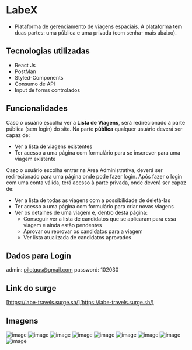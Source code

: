 # LabeX 
- Plataforma de gerenciamento de viagens espaciais. A plataforma tem duas partes: uma pública e uma privada (com senha- mais abaixo).

## Tecnologias utilizadas 
- React Js
- PostMan
- Styled-Components 
- Consumo de API 
- Input de forms controlados 

## Funcionalidades 
Caso o usuário escolha ver a **Lista de Viagens**, será redirecionado à parte pública (sem login) do site. Na parte **pública** qualquer usuário deverá ser capaz de:

- Ver a lista de viagens existentes
- Ter acesso a uma página com formulário para se inscrever para uma viagem existente

Caso o usuário escolha entrar na Área Administrativa, deverá ser redirecionado para uma página onde pode fazer login. Após fazer o login com uma conta válida, terá acesso à parte privada, onde deverá ser capaz de:

- Ver a lista de todas as viagens com a possibilidade de deletá-las
- Ter acesso a uma página com formulário para criar novas viagens
- Ver os detalhes de uma viagem e, dentro desta página:
    - Conseguir ver a lista de candidatos que se aplicaram para essa viagem e ainda estão pendentes
    - Aprovar ou reprovar os candidatos para a viagem
    - Ver lista atualizada de candidatos aprovados

## Dados para Login
admin: pilotgus@gmail.com
password: 102030

## Link do surge
[https://labe-travels.surge.sh/](https://labe-travels.surge.sh/)

## Imagens
![image](https://user-images.githubusercontent.com/104602579/179395986-9d95e61b-3a81-4743-a1d1-8580b91ac64a.png)
![image](https://user-images.githubusercontent.com/104602579/179396001-93b716e6-d19a-4a9e-932b-6c49939d7e2e.png)
![image](https://user-images.githubusercontent.com/104602579/179396015-c17be5c6-0c6c-4707-b06b-37386266905a.png)
![image](https://user-images.githubusercontent.com/104602579/179396046-518ab17e-208e-4269-8fd3-ca740035400b.png)
![image](https://user-images.githubusercontent.com/104602579/179396060-45f3bd7b-9c06-4428-955b-5ffc53b90f73.png)
![image](https://user-images.githubusercontent.com/104602579/179396064-72ffa25e-ee81-483d-818a-09f9619635de.png)
![image](https://user-images.githubusercontent.com/104602579/179396074-47d24f93-fc86-4d2c-94ea-898fcd11c410.png)
![image](https://user-images.githubusercontent.com/104602579/179396082-83fed93b-7282-47fb-9ace-97396eb84aa2.png)
![image](https://user-images.githubusercontent.com/104602579/179396100-2ed110c0-6c01-42b5-960f-fbc0ff8eea19.png)

